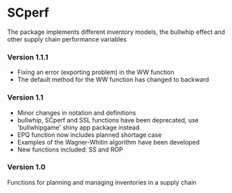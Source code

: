 # SCperf
The package implements different inventory models, the bullwhip effect and other supply chain performance variables

### Version 1.1.1
* Fixing an error (exporting problem) in the WW function
* The default method for the WW function has changed to backward 

### Version 1.1
* Minor changes in notation and definitions
* bullwhip, SCperf and SSL functions have been deprecated, use 'bullwhipgame' shiny app package instead
* EPQ function now includes planned shortage case
* Examples of the Wagner-Whitin algorithm have been developed
* New functions included: SS and ROP

### Version 1.0
Functions for planning and managing inventories in a supply chain
